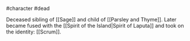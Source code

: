 #character #dead

Deceased sibling of [[Sage]] and child of [[Parsley and Thyme]]. Later became fused with the [[Spirit of the Island|Spirit of Laputa]] and took on the identity: [[Scrum]].